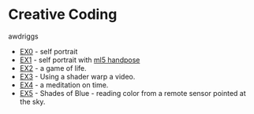 # Creative Coding
awdriggs

- [EX0](./ex0/self.html) - self portrait
- [EX1](./ex1/sp-pose.html) - self portrait with [ml5 handpose](https://docs.ml5js.org/#/reference/handpose)
- [EX2](./ex2/growth-decay.html) - a game of life. 
- [EX3](./ex3/warpVideo.html) - Using a shader warp a video. 
- [EX4](./ex4/doubleNoiseClock.html) - a meditation on time. 
- [EX5](./ex4/shadesofblue.html) - Shades of Blue - reading color from a remote sensor pointed at the sky. 

 

